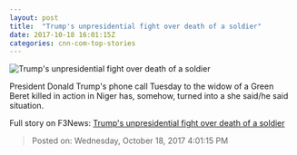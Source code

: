```yaml
---
layout: post
title:  "Trump's unpresidential fight over death of a soldier"
date: 2017-10-18 16:01:15Z
categories: cnn-com-top-stories
---
```


![Trump's unpresidential fight over death of a soldier](http://cdn.cnn.com/cnnnext/dam/assets/171018064300-trump-super-tease.jpg)

President Donald Trump's phone call Tuesday to the widow of a Green Beret killed in action in Niger has, somehow, turned into a she said/he said situation.


Full story on F3News: [Trump's unpresidential fight over death of a soldier](http://www.f3nws.com/n/m3CEfF)

> Posted on: Wednesday, October 18, 2017 4:01:15 PM
